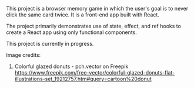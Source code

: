 This project is a browser memory game in which the user's goal is to never click the same card twice. It is a front-end app built with React.

The project primarily demonstrates use of state, effect, and ref hooks to create a React app using only functional components.

This project is currently in progress.

Image credits:

1. Colorful glazed donuts - pch.vector on Freepik  
https://www.freepik.com/free-vector/colorful-glazed-donuts-flat-illustrations-set_19212757.htm#query=cartoon%20donut
